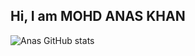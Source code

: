 ## Hi, I am MOHD ANAS KHAN

![Anas GitHub stats](https://github-readme-stats.vercel.app/api?username=khan-anas29&show_icons=true&theme=tokyonight)
